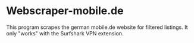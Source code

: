 # Webscraper-mobile.de
This program scrapes the german mobile.de website for filtered listings. It only "works" with the Surfshark VPN extension.
